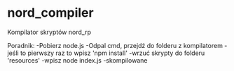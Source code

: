 # nord_compiler
Kompilator skryptów nord_rp

Poradnik:
-Pobierz node.js
-Odpal cmd, przejdź do folderu z kompilatorem
-jeśli to pierwszy raz to wpisz 'npm install'
-wrzuć skrypty do folderu 'resources'
-wpisz node index.js
-skompilowane